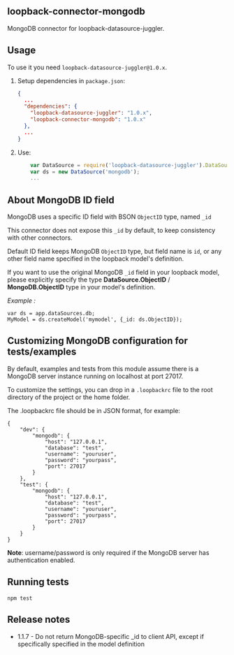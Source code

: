 ## loopback-connector-mongodb

MongoDB connector for loopback-datasource-juggler.

## Usage

To use it you need `loopback-datasource-juggler@1.0.x`.

1. Setup dependencies in `package.json`:

    ```json
    {
      ...
      "dependencies": {
        "loopback-datasource-juggler": "1.0.x",
        "loopback-connector-mongodb": "1.0.x"
      },
      ...
    }
    ```

2. Use:

    ```javascript
        var DataSource = require('loopback-datasource-juggler').DataSource;
        var ds = new DataSource('mongodb');
        ...
    ```

## About MongoDB ID field

MongoDB uses a specific ID field with BSON `ObjectID` type, named `_id`

This connector does not expose this `_id` by default, to keep consistency with other connectors.

Default ID field keeps MongoDB `ObjectID` type, but field name is `id`, or any other field name specified in the loopback model's definition.

If you want to use the original MongoDB `_id` field in your loopback model, please explicitly specify the type **DataSource.ObjectID** / **MongoDB.ObjectID** type in your model's definition.

*Example :*

    var ds = app.dataSources.db;
    MyModel = ds.createModel('mymodel', {_id: ds.ObjectID});

## Customizing MongoDB configuration for tests/examples

By default, examples and tests from this module assume there is a MongoDB server
instance running on localhost at port 27017.

To customize the settings, you can drop in a `.loopbackrc` file to the root directory
of the project or the home folder.

The .loopbackrc file should be in JSON format, for example:

    {
        "dev": {
            "mongodb": {
                "host": "127.0.0.1",
                "database": "test",
                "username": "youruser",
                "password": "yourpass",
                "port": 27017
            }
        },
        "test": {
            "mongodb": {
                "host": "127.0.0.1",
                "database": "test",
                "username": "youruser",
                "password": "yourpass",
                "port": 27017
            }
        }
    }

**Note**: username/password is only required if the MongoDB server has
authentication enabled.

## Running tests

    npm test

## Release notes

  * 1.1.7 - Do not return MongoDB-specific _id to client API, except if specifically specified in the model definition
